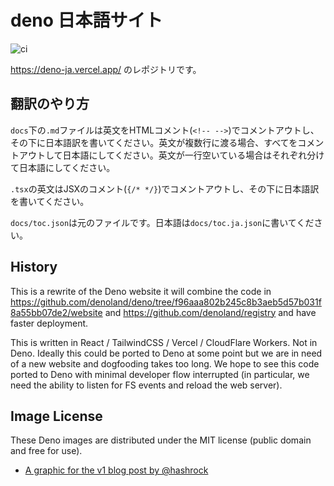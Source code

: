 # deno 日本語サイト

![ci](https://github.com/tokiedokie/deno_website2_japanese/workflows/ci/badge.svg)

https://deno-ja.vercel.app/ のレポジトリです。

## 翻訳のやり方

`docs`下の`.md`ファイルは英文をHTMLコメント(`<!-- -->`)でコメントアウトし、その下に日本語訳を書いてください。英文が複数行に渡る場合、すべてをコメントアウトして日本語にしてください。英文が一行空いている場合はそれぞれ分けて日本語にしてください。

`.tsx`の英文はJSXのコメント(`{/* */}`)でコメントアウトし、その下に日本語訳を書いてください。

`docs/toc.json`は元のファイルです。日本語は`docs/toc.ja.json`に書いてください。

## History

This is a rewrite of the Deno website it will combine the code in
https://github.com/denoland/deno/tree/f96aaa802b245c8b3aeb5d57b031f8a55bb07de2/website
and https://github.com/denoland/registry and have faster deployment.

This is written in React / TailwindCSS / Vercel / CloudFlare Workers. Not in
Deno. Ideally this could be ported to Deno at some point but we are in need of a
new website and dogfooding takes too long. We hope to see this code ported to
Deno with minimal developer flow interrupted (in particular, we need the ability
to listen for FS events and reload the web server).

## Image License

These Deno images are distributed under the MIT license (public domain and free
for use).

- [A graphic for the v1 blog post by @hashrock](https://deno.land/v1.jpg)
